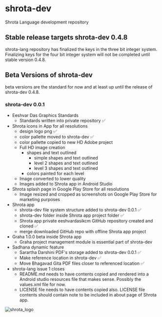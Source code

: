 # shrota-dev
Shrota Language development repository
## Stable release targets shrota-dev 0.4.8
shrota-lang repository has finalized the keys in
the three bit integer system.
Finalizing keys for the four bit integer system
will not be completed until stable version 0.4.8.
## Beta Versions of shrota-dev
beta versions are the standard for now and at least up until the release of shrota-dev 0.4.8.
### shrota-dev 0.0.1
- Eeshvar Das Graphics Standards
  - Standards written into private repository ✅
- Shrota icons in App for all resolutions
  - design logo png ✅
  - color pallette moved to shrota-dev ✅
  - color pallette copied to new HD Adobe project
  - Full HD image creation
    - shapes and text outlined
      - simple shapes and text outlined
      - level 2 shapes and text outlined 
      - level 3 shapes and text outlined 
    - colors painted for each level 
  - Image converted to lower quality
  - Images added to Shrota app in Android Studio 
- Shrota splash page in Google Play Store for all resolutions
  - Image resized and cropped as screenshots on Google Play Store for marketing purposes
- Shrota app
  - shrota-dev file system structure added to shrota-dev 0.0.1 ✅
  - shrota-dev folder inside Shrota app project folder ✅
  - Shrota app private eeshvardasikcm GitHub repository created and cloned ✅
  - merge downloaded GitHub repo with offline Shrota app project 
- Graha 1.0.0 beta inside Shrota app
  - Graha project management module is essential part of shrota-dev
- Sadhana dynamic feature 
  - Sarartha Darshini PDF's storage added to shrota-dev 0.0.1 ✅
  - Make reference location in shrota-dev ✅
  - Move Bhagavad Gita PDF files closer to referenced location ✅
- shrota-lang issue 1 closes
  - README.md needs to have contents copied and rendered into a Android studio resources file that makes sense. Possibly the values.xml file for now.
  - LICENSE file needs to have contents copied also. LICENSE file contents should contain note to be included in about page of Shrota app.


![shrota_logo](https://user-images.githubusercontent.com/96601374/203567454-8ef7f8ec-af72-4e28-8d35-6097088c8567.png)



